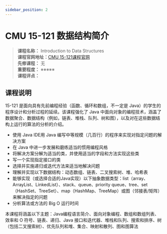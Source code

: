 ```yaml
---
sidebar_position: 2
---
```


# CMU 15-121 数据结构简介

>**课程名称：** Introduction to Data Structures     
**课程官网地址：**[CMU 15-121课程官网](http://www.cs.cmu.edu/~mjs/121/)    
**先修课程：** 无  
**重要程度：** ※※※※※  
**课程评点：** 

## 课程说明
15-121 是面向具有先前编程经验（函数、循环和数组，不一定是 Java）的学生的程序设计和分析过程的延续。该课程强化了 Java 中面向对象的编程技术，涵盖了数据聚合、数据结构（例如，链表、堆栈、队列、树和图），以及对在这些数据结构上运行的算法的分析的介绍。

- 使用 Java IDE用 Java 编写中等规模（几百行）的程序来实现对指定问题的解决方案
- 在 Java 中进一步发展和磨练适当的惯用编程风格
- 将解决方案分解为适当的类，并使用适当的字段和方法实现这些类
- 写一个实现指定接口的类
- 选择并实施递归或迭代方法来适当地解决问题
- 理解并实现以下数据结构：动态数组、链表、二叉搜索树、堆、哈希表
- 能够实现（或选择合适的Java实现）以下抽象数据类型：list（array、ArrayList、LinkedList）、stack、queue、priority queue、tree、set（HashSet、TreeSet）、map（HashMap、TreeMap）或图（邻接表/矩阵）来解决指定的问题
- 分析算法或方法的 Big O 运行时间

本课程将涵盖以下主题：Java编程语言简介、面向对象编程、数组和数组列表、效率和 O 符号、链表、递归、Java 接口和迭代器、堆栈和队列、搜索和排序、树（包括二叉搜索树）、优先队列和堆、集合、映射和散列、图和图算法




